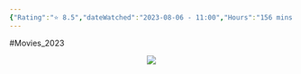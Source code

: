 ```yaml
---
{"Rating":"⭐ 8.5","dateWatched":"2023-08-06 - 11:00","Hours":"156 mins","type":"movie","subType":null,"title":"Hera Pheri","englishTitle":"Hera Pheri","year":"2000","dataSource":"OMDbAPI","url":"https://www.imdb.com/title/tt0242519/","id":"tt0242519","genres":["Action","Comedy","Crime"],"producer":"Priyadarshan","duration":"156 min","onlineRating":8.1,"actors":["Akshay Kumar","Suniel Shetty","Paresh Rawal"],"image":"https://m.media-amazon.com/images/M/MV5BNDExMTBlZTYtZWMzYi00NmEwLWEzZGYtOTA1MDhmNTc0ODZkXkEyXkFqcGdeQXVyODE5NzE3OTE@._V1_SX300.jpg","released":true,"streamingServices":null,"premiere":"3/31/2000","watched":true,"lastWatched":"","personalRating":0,"tags":["mediaDB/tv/movie"],"dg-publish":true,"permalink":"/media-db/movies/hera-pheri-2000/","dgPassFrontmatter":true,"noteIcon":"1","created":"2023-11-14T21:08:36.049+05:30","updated":"2023-12-11T18:54:58.873+05:30"}
---
```


#Movies_2023 
<center><img src="https://m.media-amazon.com/images/M/MV5BNDExMTBlZTYtZWMzYi00NmEwLWEzZGYtOTA1MDhmNTc0ODZkXkEyXkFqcGdeQXVyODE5NzE3OTE@._V1_SX300.jpg"></center>
